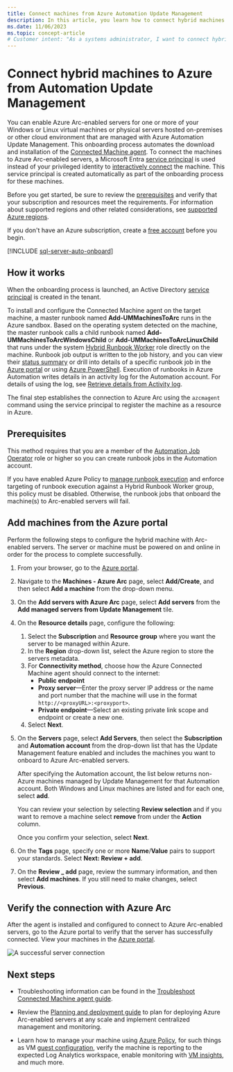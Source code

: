 ```yaml
---
title: Connect machines from Azure Automation Update Management
description: In this article, you learn how to connect hybrid machines to Azure Arc managed by Automation Update Management.
ms.date: 11/06/2023
ms.topic: concept-article
# Customer intent: "As a systems administrator, I want to connect hybrid machines to Azure Arc using Automation Update Management, so that I can centrally manage and monitor my on-premises and cloud resources effectively."
---
```


# Connect hybrid machines to Azure from Automation Update Management

You can enable Azure Arc-enabled servers for one or more of your Windows or Linux virtual machines or physical servers hosted on-premises or other cloud environment that are managed with Azure Automation Update Management. This onboarding process automates the download and installation of the [Connected Machine agent](agent-overview.md). To connect the machines to Azure Arc-enabled servers, a Microsoft Entra [service principal](/azure/active-directory/develop/app-objects-and-service-principals) is used instead of your privileged identity to [interactively connect](onboard-portal.md) the machine. This service principal is created automatically as part of the onboarding process for these machines.

Before you get started, be sure to review the [prerequisites](prerequisites.md) and verify that your subscription and resources meet the requirements. For information about supported regions and other related considerations, see [supported Azure regions](overview.md#supported-regions).

If you don't have an Azure subscription, create a [free account](https://azure.microsoft.com/free/?WT.mc_id=A261C142F) before you begin.

[!INCLUDE [sql-server-auto-onboard](includes/sql-server-auto-onboard.md)]

## How it works

When the onboarding process is launched, an Active Directory [service principal](/azure/active-directory/fundamentals/service-accounts-principal) is created in the tenant.

To install and configure the Connected Machine agent on the target machine, a master runbook named **Add-UMMachinesToArc** runs in the Azure sandbox. Based on the operating system detected on the machine, the master runbook calls a child runbook named **Add-UMMachinesToArcWindowsChild** or **Add-UMMachinesToArcLinuxChild** that runs under the system [Hybrid Runbook Worker](/azure/automation/automation-hybrid-runbook-worker) role directly on the machine. Runbook job output is written to the job history, and you can view their [status summary](/azure/automation/automation-runbook-execution#job-statuses) or drill into details of a specific runbook job in the [Azure portal](/azure/automation/manage-runbooks#view-statuses-in-the-azure-portal) or using [Azure PowerShell](/azure/automation/manage-runbooks#retrieve-job-statuses-using-powershell). Execution of runbooks in Azure Automation writes details in an activity log for the Automation account. For details of using the log, see [Retrieve details from Activity log](/azure/automation/manage-runbooks#retrieve-details-from-activity-log).

The final step establishes the connection to Azure Arc using the `azcmagent` command using the service principal to register the machine as a resource in Azure.

## Prerequisites

This method requires that you are a member of the [Automation Job Operator](/azure/automation/automation-role-based-access-control#automation-job-operator) role or higher so you can create runbook jobs in the Automation account.

If you have enabled Azure Policy to [manage runbook execution](/azure/automation/enforce-job-execution-hybrid-worker) and enforce targeting of runbook execution against a Hybrid Runbook Worker group, this policy must be disabled. Otherwise, the runbook jobs that onboard the machine(s) to Arc-enabled servers will fail.

## Add machines from the Azure portal

Perform the following steps to configure the hybrid machine with Arc-enabled servers. The server or machine must be powered on and online in order for the process to complete successfully.

1. From your browser, go to the [Azure portal](https://portal.azure.com).

1. Navigate to the **Machines - Azure Arc** page, select **Add/Create**, and then select **Add a machine** from the drop-down menu.

1. On the **Add servers with Azure Arc** page, select **Add servers** from the **Add managed servers from Update Management** tile.

1. On the **Resource details** page, configure the following:

    1. Select the **Subscription** and **Resource group** where you want the server to be managed within Azure.
    1. In the **Region** drop-down list, select the Azure region to store the servers metadata.
    1. For **Connectivity method**, choose how the Azure Connected Machine agent should connect to the internet: 
        * **Public endpoint** 
        * **Proxy server**—Enter the proxy server IP address or the name and port number that the machine will use in the format `http://<proxyURL>:<proxyport>`.
        * **Private endpoint**—Select an existing private link scope and endpoint or create a new one.
    1. Select **Next**.

1. On the **Servers** page, select **Add Servers**, then select the **Subscription** and **Automation account** from the drop-down list that has the Update Management feature enabled and includes the machines you want to onboard to Azure Arc-enabled servers.

   After specifying the Automation account, the list below returns non-Azure machines managed by Update Management for that Automation account. Both Windows and Linux machines are listed and for each one, select **add**.

   You can review your selection by selecting **Review selection** and if you want to remove a machine select **remove** from under the **Action** column.

   Once you confirm your selection, select **Next**.

1. On the **Tags** page, specify one or more **Name**/**Value** pairs to support your standards. Select **Next: Review + add**.

1. On the **Review _ add** page, review the summary information, and then select **Add machines**. If you still need to make changes, select **Previous**.

## Verify the connection with Azure Arc

After the agent is installed and configured to connect to Azure Arc-enabled servers, go to the Azure portal to verify that the server has successfully connected. View your machines in the [Azure portal](https://aka.ms/hybridmachineportal).

![A successful server connection](./media/onboard-portal/arc-for-servers-successful-onboard.png)

## Next steps

- Troubleshooting information can be found in the [Troubleshoot Connected Machine agent guide](troubleshoot-agent-onboard.md).

- Review the [Planning and deployment guide](plan-at-scale-deployment.md) to plan for deploying Azure Arc-enabled servers at any scale and implement centralized management and monitoring.

- Learn how to manage your machine using [Azure Policy](/azure/governance/policy/overview), for such things as VM [guest configuration](/azure/governance/machine-configuration/overview), verify the machine is reporting to the expected Log Analytics workspace, enable monitoring with [VM insights](/azure/azure-monitor/vm/vminsights-enable-policy), and much more.

